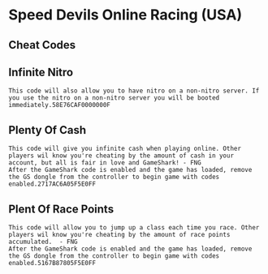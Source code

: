 # Speed Devils Online Racing (USA)

## Cheat Codes

## Infinite Nitro

```
This code will also allow you to have nitro on a non-nitro server. If you use the nitro on a non-nitro server you will be booted immediately.58E76CAF0000000F

```

## Plenty Of Cash

```
This code will give you infinite cash when playing online. Other players wil know you're cheating by the amount of cash in your account, but all is fair in love and GameShark! - FNG
After the GameShark code is enabled and the game has loaded, remove the GS dongle from the controller to begin game with codes enabled.2717AC6A05F5E0FF

```

## Plent Of Race Points

```
This code will allow you to jump up a class each time you race. Other players wil know you're cheating by the amount of race points accumulated.  - FNG
After the GameShark code is enabled and the game has loaded, remove the GS dongle from the controller to begin game with codes enabled.5167B87805F5E0FF

```

